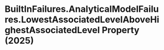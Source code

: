 # BuiltInFailures.AnalyticalModelFailures.LowestAssociatedLevelAboveHighestAssociatedLevel Property (2025)

﻿